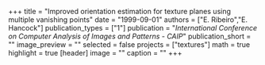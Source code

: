 +++
title = "Improved orientation estimation for texture planes using multiple vanishing points"
date = "1999-09-01"
authors = ["E. Ribeiro","E. Hancock"]
publication_types = ["1"]
publication = "_International Conference on Computer Analysis of Images and Patterns - CAIP_"
publication_short = ""
image_preview = ""
selected = false
projects = ["textures"]
math = true
highlight = true
[header]
image = ""
caption = ""
+++

